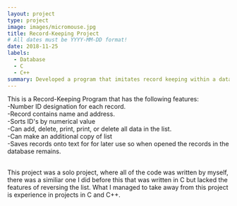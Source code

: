```yaml
---
layout: project
type: project
image: images/micromouse.jpg
title: Record-Keeping Project
# All dates must be YYYY-MM-DD format!
date: 2018-11-25
labels:
  - Database
  - C
  - C++
summary: Developed a program that imitates record keeping within a database.
---
```


<div class="ui small rounded images">
</div>
<p>
This is a Record-Keeping Program that has the following features: <br />
-Number ID designation for each record.<br />
-Record contains name and address.<br />
-Sorts ID's by numerical value<br />
-Can add, delete, print, print, or delete all data in the list. <br />
-Can make an additional copy of list<br />
-Saves records onto text for for later use so when opened the records in the database remains.<br />
<p><br />
This project was a solo project, where all of the code was written by myself, there was a similiar one I did before this that was written in C but lacked the features of reversing the list. What I managed to take away from this project is experience in projects in C and C++.



